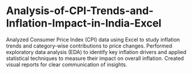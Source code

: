 # Analysis-of-CPI-Trends-and-Inflation-Impact-in-India-Excel
Analyzed Consumer Price Index (CPI) data using Excel to study inflation trends and category-wise contributions to price changes. Performed exploratory data analysis (EDA) to identify key inflation drivers and applied statistical techniques to measure their impact on overall inflation. Created visual reports for clear communication of insights.
